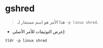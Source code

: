 # gshred

> هذا الأمر هو اسم مستعار لـ `-p linux shred`.

- إعرض التوثيقات للأمر الأصلي:

`tldr -p linux shred`

